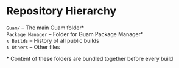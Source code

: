 # Repository Hierarchy

`Guam/` – The main Guam folder*<br>
`Package Manager` – Folder for Guam Package Manager*<br>
`ι Builds` – History of all public builds<br>
`ι Others` – Other files<br>

\* Content of these folders are bundled together before every build